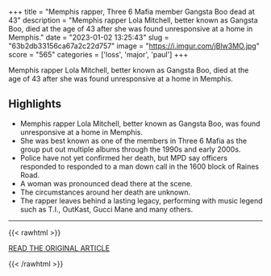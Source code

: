 +++
title = "Memphis rapper, Three 6 Mafia member Gangsta Boo dead at 43"
description = "Memphis rapper Lola Mitchell, better known as Gangsta Boo, died at the age of 43 after she was found unresponsive at a home in Memphis."
date = "2023-01-02 13:25:43"
slug = "63b2db33156ca67a2c22d757"
image = "https://i.imgur.com/jBlw3MO.jpg"
score = "565"
categories = ['loss', 'major', 'paul']
+++

Memphis rapper Lola Mitchell, better known as Gangsta Boo, died at the age of 43 after she was found unresponsive at a home in Memphis.

## Highlights

- Memphis rapper Lola Mitchell, better known as Gangsta Boo, was found unresponsive at a home in Memphis.
- She was best known as one of the members in Three 6 Mafia as the group put out multiple albums through the 1990s and early 2000s.
- Police have not yet confirmed her death, but MPD say officers responded to responded to a man down call in the 1600 block of Raines Road.
- A woman was pronounced dead there at the scene.
- The circumstances around her death are unknown.
- The rapper leaves behind a lasting legacy, performing with music legend such as T.I., OutKast, Gucci Mane and many others.

---

{{< rawhtml >}}
  <p class="article-category">
    <a target="_blank" href="https://www.wsfa.com/2023/01/01/memphis-rapper-gangsta-boo-dead-43/">READ THE ORIGINAL ARTICLE</a>
  </p>
{{< /rawhtml >}}
